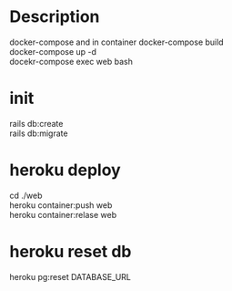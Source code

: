 # Description
 docker-compose and in container
docker-compose build  
docker-compose up -d  
docekr-compose exec web bash  

# init
rails db:create  
rails db:migrate

# heroku deploy
cd ./web  
heroku container:push web  
heroku container:relase web  
  
# heroku reset db
heroku pg:reset DATABASE_URL  
